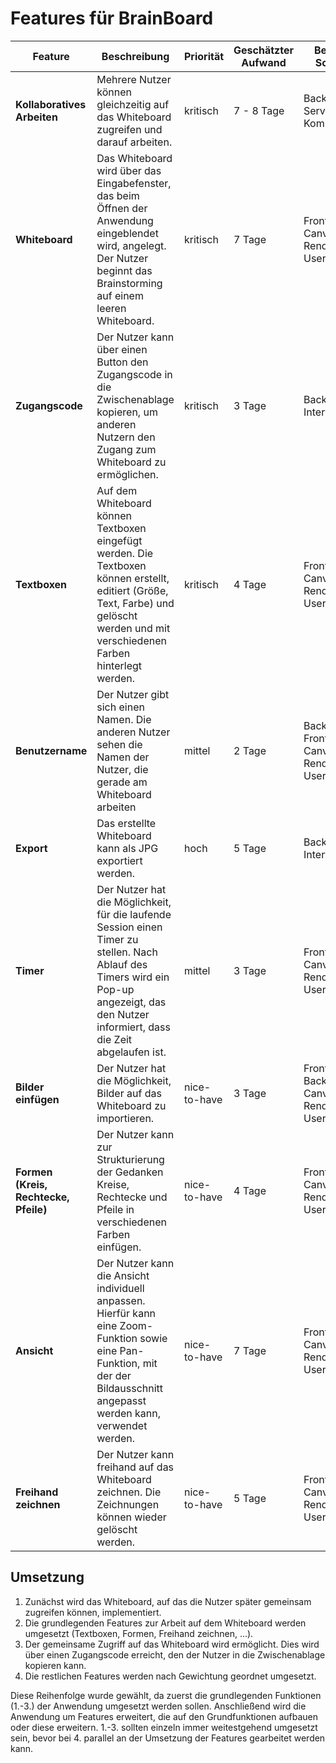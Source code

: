# Features für BrainBoard

| Feature | Beschreibung | Priorität | Geschätzter Aufwand | Betroffene Schichten |
|---------|--------------|-----------|--------------------|---------------------|
| **Kollaboratives Arbeiten** | Mehrere Nutzer können gleichzeitig auf das Whiteboard zugreifen und darauf arbeiten. | kritisch | 7 - 8 Tage | Backend, Server-Client-Kommunikation |
| **Whiteboard** | Das Whiteboard wird über das Eingabefenster, das beim Öffnen der Anwendung eingeblendet wird, angelegt. Der Nutzer beginnt das Brainstorming auf einem leeren Whiteboard.| kritisch | 7 Tage | Frontend, Canvas Rendering, User Interface |
| **Zugangscode** | Der Nutzer kann über einen Button den Zugangscode in die Zwischenablage kopieren, um anderen Nutzern den Zugang zum Whiteboard zu ermöglichen. | kritisch | 3 Tage | Backend, User Interface |
| **Textboxen** | Auf dem Whiteboard können Textboxen eingefügt werden. Die Textboxen können erstellt, editiert (Größe, Text, Farbe) und gelöscht werden und mit verschiedenen Farben hinterlegt werden. | kritisch | 4 Tage | Frontend, Canvas Rendering, User Interface |
| **Benutzername** | Der Nutzer gibt sich einen Namen. Die anderen Nutzer sehen die Namen der Nutzer, die gerade am Whiteboard arbeiten | mittel | 2 Tage | Backend, Frontend, Canvas Rendering, User Interface |
| **Export** | Das erstellte Whiteboard kann als JPG exportiert werden. | hoch | 5 Tage | Backend, User Interface |
| **Timer** | Der Nutzer hat die Möglichkeit, für die laufende Session einen Timer zu stellen. Nach Ablauf des Timers wird ein Pop-up angezeigt, das den Nutzer informiert, dass die Zeit abgelaufen ist. | mittel | 3 Tage | Frontend, Canvas Rendering, User Interface |
| **Bilder einfügen** | Der Nutzer hat die Möglichkeit, Bilder auf das Whiteboard zu importieren. | nice-to-have | 3 Tage | Frontend, Backend, Canvas Rendering, User Interface |
| **Formen (Kreis, Rechtecke, Pfeile)** | Der Nutzer kann zur Strukturierung der Gedanken Kreise, Rechtecke und Pfeile in verschiedenen Farben einfügen. | nice-to-have | 4 Tage | Frontend, Canvas Rendering, User Interface |
| **Ansicht** | Der Nutzer kann die Ansicht individuell anpassen. Hierfür kann eine Zoom-Funktion sowie eine Pan-Funktion, mit der der Bildausschnitt angepasst werden kann, verwendet werden. | nice-to-have | 7 Tage | Frontend, Canvas Rendering, User Interface |
| **Freihand zeichnen** | Der Nutzer kann freihand auf das Whiteboard zeichnen. Die Zeichnungen können wieder gelöscht werden. | nice-to-have | 5 Tage | Frontend, Canvas Rendering, User Interface |




## Umsetzung

1. Zunächst wird das Whiteboard, auf das die Nutzer später gemeinsam zugreifen können, implementiert.
2. Die grundlegenden Features zur Arbeit auf dem Whiteboard werden umgesetzt (Textboxen, Formen, Freihand zeichnen, ...).
3. Der gemeinsame Zugriff auf das Whiteboard wird ermöglicht. Dies wird über einen Zugangscode erreicht, den der Nutzer in die Zwischenablage kopieren kann.
4. Die restlichen Features werden nach Gewichtung geordnet umgesetzt.

Diese Reihenfolge wurde gewählt, da zuerst die grundlegenden Funktionen (1.-3.) der Anwendung umgesetzt werden sollen. Anschließend wird die Anwendung um Features erweitert, die auf den Grundfunktionen aufbauen oder diese erweitern. 1.-3. sollten einzeln immer weitestgehend umgesetzt sein, bevor bei 4. parallel an der Umsetzung der Features gearbeitet werden kann.

